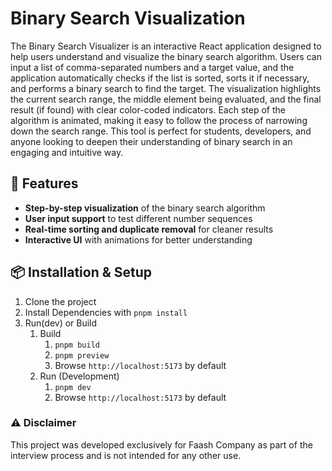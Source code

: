 # Binary Search Visualization
The Binary Search Visualizer is an interactive React application designed to help users understand and visualize the binary search algorithm. Users can input a list of comma-separated numbers and a target value, and the application automatically checks if the list is sorted, sorts it if necessary, and performs a binary search to find the target. The visualization highlights the current search range, the middle element being evaluated, and the final result (if found) with clear color-coded indicators. Each step of the algorithm is animated, making it easy to follow the process of narrowing down the search range. This tool is perfect for students, developers, and anyone looking to deepen their understanding of binary search in an engaging and intuitive way.

## 🚀 Features  
- **Step-by-step visualization** of the binary search algorithm  
- **User input support** to test different number sequences  
- **Real-time sorting and duplicate removal** for cleaner results  
- **Interactive UI** with animations for better understanding  


## 📦 Installation & Setup  
1. Clone the project
2. Install Dependencies with `pnpm install`
3. Run(dev) or Build
   1. Build
      1. `pnpm build`
      2. `pnpm preview`
      3. Browse `http://localhost:5173` by default
   3. Run (Development)
      1. `pnpm dev`
      2. Browse `http://localhost:5173` by default
     

### ⚠️ Disclaimer  
This project was developed exclusively for Faash Company as part of the interview process and is not intended for any other use.
